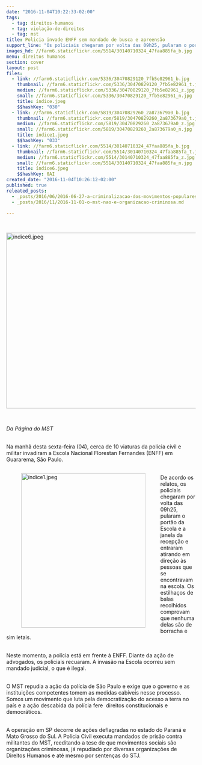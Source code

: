 ```yaml
---
date: "2016-11-04T10:22:33-02:00"
tags:
  - tag: direitos-humanos
  - tag: violação-de-direitos
  - tag: mst
title: Policia invade ENFF sem mandado de busca e apreensão
support_line: "Os policiais chegaram por volta das 09h25, pularam o portão da Escola e a janela da recepção e entraram atirando em direção às pessoas que se encontravam no local"
images_hd: //farm6.staticflickr.com/5514/30140710324_47faa885fa_b.jpg
menu: direitos humanos
section: cover
layout: post
files:
  - link: //farm6.staticflickr.com/5336/30470829120_7fb5e82961_b.jpg
    thumbnail: //farm6.staticflickr.com/5336/30470829120_7fb5e82961_t.jpg
    medium: //farm6.staticflickr.com/5336/30470829120_7fb5e82961_z.jpg
    small: //farm6.staticflickr.com/5336/30470829120_7fb5e82961_n.jpg
    title: índice.jpeg
    $$hashKey: "030"
  - link: //farm6.staticflickr.com/5819/30470829260_2a873679a0_b.jpg
    thumbnail: //farm6.staticflickr.com/5819/30470829260_2a873679a0_t.jpg
    medium: //farm6.staticflickr.com/5819/30470829260_2a873679a0_z.jpg
    small: //farm6.staticflickr.com/5819/30470829260_2a873679a0_n.jpg
    title: índice1.jpeg
    $$hashKey: "033"
  - link: //farm6.staticflickr.com/5514/30140710324_47faa885fa_b.jpg
    thumbnail: //farm6.staticflickr.com/5514/30140710324_47faa885fa_t.jpg
    medium: //farm6.staticflickr.com/5514/30140710324_47faa885fa_z.jpg
    small: //farm6.staticflickr.com/5514/30140710324_47faa885fa_n.jpg
    title: índice6.jpeg
    $$hashKey: 0AI
created_date: "2016-11-04T10:26:12-02:00"
published: true
releated_posts:
  - _posts/2016/06/2016-06-27-a-criminalizacao-dos-movimentos-populares-resulta-no-fascismo-diz-advogado-roberto-tardelli.md
  - _posts/2016/11/2016-11-01-o-mst-nao-e-organizacao-criminosa.md

---
```

<p>&nbsp;</p>

<p><img alt="índice6.jpeg" height="467" src="//farm6.staticflickr.com/5514/30140710324_47faa885fa_b.jpg" width="700" /></p>

<p>&nbsp;</p>

<p><em>Da P&aacute;gina do MST</em></p>

<p><br />
Na manh&atilde; desta sexta-feira (04), cerca de 10 viaturas da pol&iacute;cia civil e militar invadiram a Escola Nacional Florestan Fernandes (ENFF) em Guararema, S&atilde;o Paulo.</p>

<figure class="image" style="float:left"><img alt="índice1.jpeg" height="411" src="//farm6.staticflickr.com/5819/30470829260_2a873679a0_b.jpg" width="330" />
<figcaption></figcaption>
</figure>

<p><br />
De acordo os relatos, os policiais chegaram por volta das 09h25, pularam o port&atilde;o da Escola e a janela da recep&ccedil;&atilde;o e entraram atirando em dire&ccedil;&atilde;o &agrave;s pessoas que se encontravam na escola. Os estilha&ccedil;os de balas recolhidos comprovam que nenhuma delas s&atilde;o de borracha e sim letais.</p>

<p><br />
Neste momento, a pol&iacute;cia est&aacute; em frente &agrave; ENFF. Diante da a&ccedil;&atilde;o de advogados, os policiais recuaram. A invas&atilde;o na Escola ocorreu sem mandado judicial, o que &eacute; ilegal.</p>

<p><br />
O MST repudia a a&ccedil;&atilde;o da pol&iacute;cia de S&atilde;o Paulo e exige que o governo e as institui&ccedil;&otilde;es competentes tomem as medidas cab&iacute;veis nesse processo. Somos um movimento que luta pela democratiza&ccedil;&atilde;o do acesso a terra no pa&iacute;s e a a&ccedil;&atilde;o descabida da pol&iacute;cia fere&nbsp; direitos constitucionais e democr&aacute;ticos.</p>

<p><br />
A opera&ccedil;&atilde;o em SP decorre de a&ccedil;&otilde;es deflagradas no estado do Paran&aacute; e Mato Grosso do Sul. A Pol&iacute;cia Civil executa mandados de pris&atilde;o contra militantes do MST, reeditando a tese de que movimentos sociais s&atilde;o organiza&ccedil;&otilde;es criminosas, j&aacute; repudiado por diversas organiza&ccedil;&otilde;es de Direitos Humanos e at&eacute; mesmo por senten&ccedil;as do STJ.</p>
